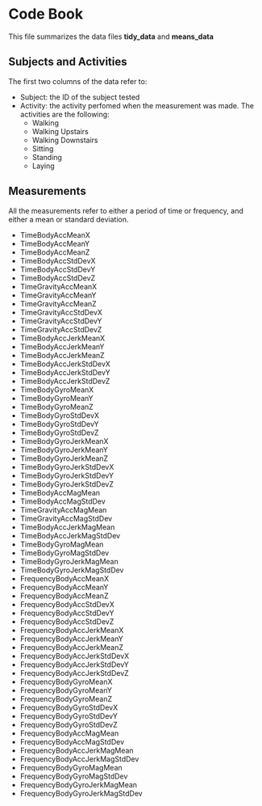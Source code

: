 # Code Book
This file summarizes the data files **tidy_data** and **means_data**

## Subjects and Activities
The first two columns of the data refer to:
* Subject: the ID of the subject tested
* Activity: the activity perfomed when the measurement was made. The activities are the following:
  - Walking
  - Walking Upstairs
  - Walking Downstairs
  - Sitting
  - Standing
  - Laying

## Measurements
All the measurements refer to either a period of time or frequency, and either a mean or standard deviation.
* TimeBodyAccMeanX
* TimeBodyAccMeanY
* TimeBodyAccMeanZ
* TimeBodyAccStdDevX
* TimeBodyAccStdDevY
* TimeBodyAccStdDevZ
* TimeGravityAccMeanX
* TimeGravityAccMeanY
* TimeGravityAccMeanZ
* TimeGravityAccStdDevX
* TimeGravityAccStdDevY
* TimeGravityAccStdDevZ
* TimeBodyAccJerkMeanX
* TimeBodyAccJerkMeanY
* TimeBodyAccJerkMeanZ
* TimeBodyAccJerkStdDevX
* TimeBodyAccJerkStdDevY
* TimeBodyAccJerkStdDevZ
* TimeBodyGyroMeanX
* TimeBodyGyroMeanY
* TimeBodyGyroMeanZ
* TimeBodyGyroStdDevX
* TimeBodyGyroStdDevY
* TimeBodyGyroStdDevZ
* TimeBodyGyroJerkMeanX
* TimeBodyGyroJerkMeanY
* TimeBodyGyroJerkMeanZ
* TimeBodyGyroJerkStdDevX
* TimeBodyGyroJerkStdDevY
* TimeBodyGyroJerkStdDevZ
* TimeBodyAccMagMean
* TimeBodyAccMagStdDev
* TimeGravityAccMagMean
* TimeGravityAccMagStdDev
* TimeBodyAccJerkMagMean
* TimeBodyAccJerkMagStdDev
* TimeBodyGyroMagMean
* TimeBodyGyroMagStdDev
* TimeBodyGyroJerkMagMean
* TimeBodyGyroJerkMagStdDev
* FrequencyBodyAccMeanX
* FrequencyBodyAccMeanY
* FrequencyBodyAccMeanZ
* FrequencyBodyAccStdDevX
* FrequencyBodyAccStdDevY
* FrequencyBodyAccStdDevZ
* FrequencyBodyAccJerkMeanX
* FrequencyBodyAccJerkMeanY
* FrequencyBodyAccJerkMeanZ
* FrequencyBodyAccJerkStdDevX
* FrequencyBodyAccJerkStdDevY
* FrequencyBodyAccJerkStdDevZ
* FrequencyBodyGyroMeanX
* FrequencyBodyGyroMeanY
* FrequencyBodyGyroMeanZ
* FrequencyBodyGyroStdDevX
* FrequencyBodyGyroStdDevY
* FrequencyBodyGyroStdDevZ
* FrequencyBodyAccMagMean
* FrequencyBodyAccMagStdDev
* FrequencyBodyAccJerkMagMean
* FrequencyBodyAccJerkMagStdDev
* FrequencyBodyGyroMagMean
* FrequencyBodyGyroMagStdDev
* FrequencyBodyGyroJerkMagMean
* FrequencyBodyGyroJerkMagStdDev
